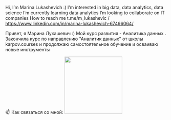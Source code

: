 Hi, I’m Marina Lukashevich :)
I’m interested in big data, data analytics, data science
I’m currently learning data analytics
I’m looking to collaborate on IT companies
How to reach me t.me/m_lukashevic / https://www.linkedin.com/in/marina-lukashevich-67496064/

Привет, я Марина Лукашевич :) Мой курс развития - Аналитика данных . Закончила курс по направлению "Аналитик данных" от школы karpov.courses и продолжаю самостоятельное обучение и осваиваю новые инструменты

📫 Как связаться со мной: <a href="https://t.me/m_lukashevic" target="_blank">
  <img src="[https://github.com/MarinaLuka](https://camo.githubusercontent.com/a298c96ee2316aaffcabc561136756c7324cd40b2778156455ee4c7bc0303507/68747470733a2f2f696d672e736869656c64732e696f2f62616467652f2d416c6578616e647253656d796167696e2d626c75653f7374796c653d666c6174266c6f676f3d54656c656772616d266c6f676f436f6c6f723d7768697465)https://camo.githubusercontent.com/a298c96ee2316aaffcabc561136756c7324cd40b2778156455ee4c7bc0303507/68747470733a2f2f696d672e736869656c64732e696f2f62616467652f2d416c6578616e647253656d796167696e2d626c75653f7374796c653d666c6174266c6f676f3d54656c656772616d266c6f676f436f6c6f723d7768697465" width="180"/>
</a>

